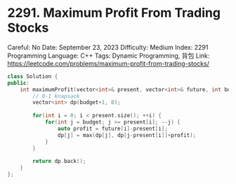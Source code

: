# 2291. Maximum Profit From Trading Stocks

Careful: No
Date: September 23, 2023
Difficulty: Medium
Index: 2291
Programming Language: C++
Tags: Dynamic Programming, 背包
Link: https://leetcode.com/problems/maximum-profit-from-trading-stocks/

```cpp
class Solution {
public:
    int maximumProfit(vector<int>& present, vector<int>& future, int budget) {
        // 0-1 knapsack
        vector<int> dp(budget+1, 0);
        
        for(int i = 0; i < present.size(); ++i) {
            for(int j = budget; j >= present[i]; --j) {
                auto profit = future[i]-present[i];
                dp[j] = max(dp[j], dp[j-present[i]]+profit);
            }
        }
        
        return dp.back();
    }
};
```